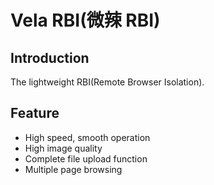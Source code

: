 # Vela RBI(微辣 RBI)

## Introduction
The lightweight RBI(Remote Browser Isolation).

## Feature
- High speed, smooth operation
- High image quality
- Complete file upload function
- Multiple page browsing
